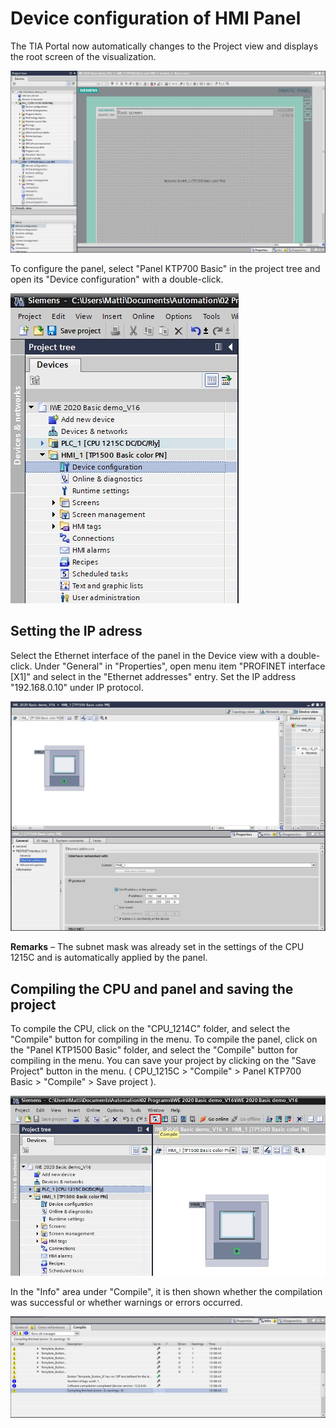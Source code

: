 # Device configuration of HMI Panel

The TIA Portal now automatically changes to the Project view and displays the root screen of the visualization.

![TIA Portal Adding HMI](../Ad03/Images/Step11.jpg)

To configure the panel, select "Panel KTP700 Basic" in the project tree and open its "Device configuration" with a double-click.

![TIA Portal Adding HMI](../Ad03/Images/Step12.jpg)


## Setting the IP adress

Select the Ethernet interface of the panel in the Device view with a double-click.
Under "General" in "Properties", open menu item "PROFINET interface [X1]" and select in the "Ethernet addresses" entry.
Set the IP address "192.168.0.10" under IP protocol.

![TIA Portal Adding HMI](../Ad03/Images/Step13.jpg)

**Remarks**
–	The subnet mask was already set in the settings of the CPU 1215C and is automatically applied by the panel.

## Compiling the CPU and panel and saving the project

To compile the CPU, click on the "CPU_1214C" folder, and select the "Compile" button for compiling in the menu. To compile the panel, click on the "Panel KTP1500 Basic" folder, and select the "Compile" button for compiling in the menu. You can save your project by clicking on the "Save Project"  button in the menu.
( CPU_1215C > "Compile" > Panel KTP700 Basic > "Compile" > Save project  ).

![TIA Portal Adding HMI](../Ad03/Images/Step14.jpg)

In the "Info" area under "Compile", it is then shown whether the compilation was successful or whether warnings or errors occurred.

![TIA Portal Adding HMI](../Ad03/Images/Step15.jpg)
